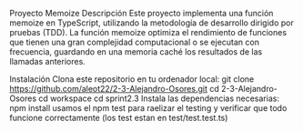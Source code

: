 Proyecto Memoize Descripción Este proyecto implementa una función memoize en TypeScript, utilizando la metodología de desarrollo dirigido por pruebas (TDD). La función memoize optimiza el rendimiento de funciones que tienen una gran complejidad computacional o se ejecutan con frecuencia, guardando en una memoria caché los resultados de las llamadas anteriores.

Instalación Clona este repositorio en tu ordenador local: git clone https://github.com/aleot22/2-3-Alejandro-Osores.git 
cd 2-3-Alejandro-Osores
cd workspace
cd sprint2.3
Instala las dependencias necesarias: npm install
usamos el npm test para raelizar el testing y verificar que todo funcione correctamente (los test estan en test/test.test.ts)


